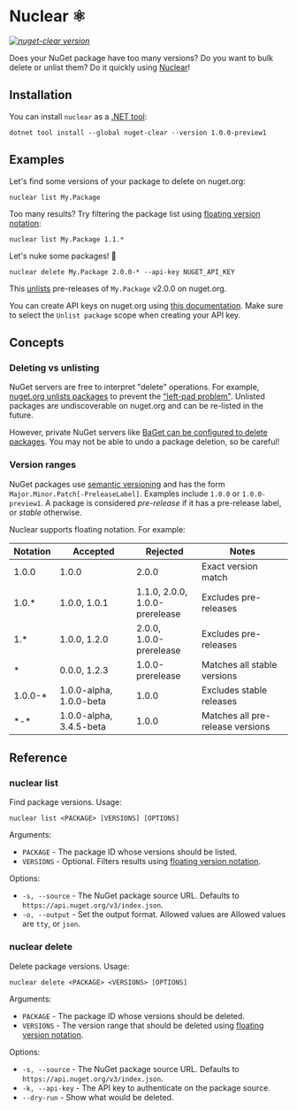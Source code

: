 # Nuclear :atom_symbol:

_[![nuget-clear version](https://img.shields.io/nuget/v/nuget-clear.svg?style=flat&label=NuGet:%20nuget-clear)](https://www.nuget.org/packages/nuget-clear)_

Does your NuGet package have too many versions? Do you want to bulk delete or unlist them? Do it quickly using [Nuclear](https://www.nuget.org/packages/nuget-clear)!

## Installation

You can install `nuclear` as a [.NET tool](https://docs.microsoft.com/en-us/dotnet/core/tools/global-tools):

```
dotnet tool install --global nuget-clear --version 1.0.0-preview1
```

## Examples

Let's find some versions of your package to delete on nuget.org:

```
nuclear list My.Package
```

Too many results? Try filtering the package list using [floating version notation](#version-ranges):

```
nuclear list My.Package 1.1.*
```

Let's nuke some packages! 🤯

```
nuclear delete My.Package 2.0.0-* --api-key NUGET_API_KEY
```

This [unlists](https://docs.microsoft.com/nuget/nuget-org/policies/deleting-packages) pre-releases of `My.Package` v2.0.0 on nuget.org.

You can create API keys on nuget.org using [this documentation](https://docs.microsoft.com/nuget/nuget-org/publish-a-package#create-api-keys). Make sure to select the `Unlist package` scope when creating your API key.

## Concepts

### Deleting vs unlisting

NuGet servers are free to interpret "delete" operations. For example, [nuget.org unlists packages](https://docs.microsoft.com/nuget/nuget-org/policies/deleting-packages) to prevent the ["left-pad problem"](https://blog.npmjs.org/post/141577284765/kik-left-pad-and-npm). Unlisted packages are undiscoverable on nuget.org and can be re-listed in the future.

However, private NuGet servers like [BaGet can be configured to delete packages](https://loic-sharma.github.io/BaGet/configuration/#enable-package-hard-deletions). You may not be able to undo a package deletion, so be careful!

### Version ranges

NuGet packages use [semantic versioning](https://semver.org/) and has the form `Major.Minor.Patch[-PreleaseLabel]`. Examples include `1.0.0` or `1.0.0-preview1`. A package is considered *pre-release* if it has a pre-release label, or *stable* otherwise.

Nuclear supports floating notation. For example:

Notation | Accepted | Rejected | Notes
-- | -- | -- | --
1.0.0 | 1.0.0 | 2.0.0 | Exact version match
1.0.\* | 1.0.0, 1.0.1 | 1.1.0, 2.0.0,<br />1.0.0-prerelease | Excludes pre-releases
1.\* | 1.0.0, 1.2.0 | 2.0.0,<br />1.0.0-prerelease | Excludes pre-releases
\* | 0.0.0, 1.2.3 | 1.0.0-prerelease | Matches all stable versions
1.0.0-\* | 1.0.0-alpha, 1.0.0-beta | 1.0.0 | Excludes stable releases
\*-\* | 1.0.0-alpha, 3.4.5-beta | 1.0.0 | Matches all pre-release versions

## Reference

### nuclear list

Find package versions. Usage:

```
nuclear list <PACKAGE> [VERSIONS] [OPTIONS]
```

Arguments:

* `PACKAGE` - The package ID whose versions should be listed.
* `VERSIONS` - Optional. Filters results using [floating version notation](#version-ranges).

Options:

* `-s, --source` - The NuGet package source URL. Defaults to `https://api.nuget.org/v3/index.json`.
* `-o, --output` - Set the output format. Allowed values are Allowed values are `tty`, or `json`.

### nuclear delete

Delete package versions. Usage:

```
nuclear delete <PACKAGE> <VERSIONS> [OPTIONS]
```

Arguments:

* `PACKAGE` - The package ID whose versions should be deleted.
* `VERSIONS` - The version range that should be deleted using [floating version notation](#version-ranges).

Options:

* `-s, --source` - The NuGet package source URL. Defaults to `https://api.nuget.org/v3/index.json`.
* `-k, --api-key` - The API key to authenticate on the package source.
* `--dry-run` - Show what would be deleted.
